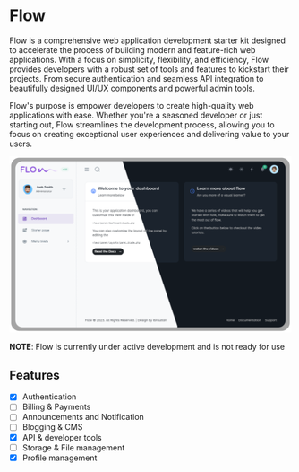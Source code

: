 # Flow

Flow is a comprehensive web application development starter kit designed to accelerate the process of building modern and feature-rich web applications. With a focus on simplicity, flexibility, and efficiency, Flow provides developers with a robust set of tools and features to kickstart their projects. From secure authentication and seamless API integration to beautifully designed UI/UX components and powerful admin tools.

Flow's purpose is empower developers to create high-quality web applications with ease. Whether you're a seasoned developer or just starting out, Flow streamlines the development process, allowing you to focus on creating exceptional user experiences and delivering value to your users.

<img src="https://raw.githubusercontent.com/ibnsultan/flow/8bbb403b537ca99ff7a602e1dc6eab5802c8d6a1/storage/uploads/brand/banner.svg">

**NOTE**: Flow is currently under active development and is not ready for use

## Features

- [X] Authentication
- [ ] Billing & Payments
- [ ] Announcements and Notification
- [ ] Blogging & CMS
- [X] API & developer tools
- [ ] Storage & File management
- [X] Profile management
